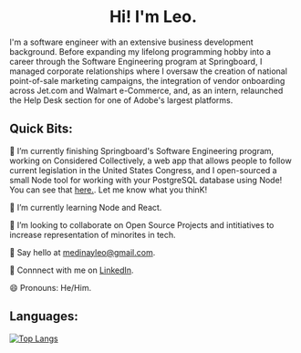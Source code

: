 # <div align="center">Hi! I'm Leo.</div>

I'm a software engineer with an extensive business development background. Before expanding my lifelong programming hobby into a career through the Software Engineering program at Springboard, I managed corporate relationships where I oversaw the creation of national point-of-sale marketing campaigns, the integration of vendor onboarding across Jet.com and Walmart e-Commerce, and, as an intern, relaunched the Help Desk section for one of Adobe's largest platforms.

## Quick Bits:

🔭 I’m currently finishing Springboard's Software Engineering program, working on Considered Collectively, a web app that allows people to follow current legislation in the United States Congress, and I open-sourced a small Node tool for working with your PostgreSQL database using Node! You can see that [here.](https://www.npmjs.com/package/lightweight-pg-orm). Let me know what you thinK! 

🌱 I’m currently learning Node and React.

👯 I’m looking to collaborate on Open Source Projects and intitiatives to increase representation of minorites in tech. 

📧 Say hello at medinayleo@gmail.com.

💼 Connnect with me on [LinkedIn](https://www.linkedin.com/in/medinaleonardo/).

😄 Pronouns: He/Him.

## Languages:
[![Top Langs](https://github-readme-stats.vercel.app/api/top-langs/?username=Leomedina&layout=compact)](https://github.com/anuraghazra/github-readme-stats)


